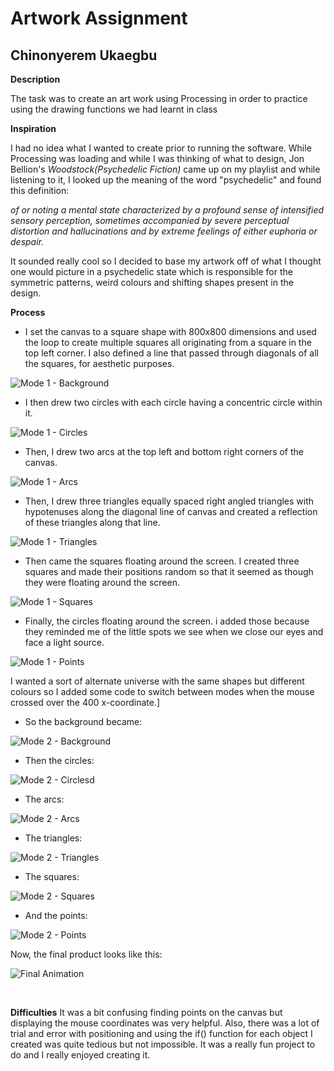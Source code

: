 # Artwork Assignment

## Chinonyerem Ukaegbu


**Description**

The task was to create an art work using Processing in order to practice using the drawing functions we had learnt in class

**Inspiration**

I had no idea what I wanted to create prior to running the software. While Processing was loading and while I was thinking of what to design, Jon Bellion's *Woodstock(Psychedelic Fiction)* came up on my playlist and while listening to it, I looked up the meaning of the word "psychedelic" and found this definition:

*of or noting a mental state characterized by a profound sense of intensified sensory perception, sometimes accompanied by severe perceptual distortion and hallucinations and by extreme feelings of either euphoria or despair.*


It sounded really cool so I decided to base my artwork off of what I thought one would picture in a psychedelic state which is responsible for the symmetric patterns, weird colours and shifting shapes present in the design.

**Process**

* I set the canvas to a square shape with 800x800 dimensions and used the loop to create multiple squares all originating from a square in the top left corner. I also defined a line that passed through diagonals of all the squares, for aesthetic purposes.

![Mode 1 - Background](images/Screenshot%20(168).png)

* I then drew two circles with each circle having a concentric circle within it.

![Mode 1 - Circles](images/Screenshot%20(169).png)

* Then, I drew two arcs at the top left and bottom right corners of the canvas.

![Mode 1 - Arcs](images/Screenshot%20(170).png)

* Then, I drew three triangles equally spaced right angled triangles with hypotenuses along the diagonal line of canvas and created a reflection of these triangles along that line.

![Mode 1 - Triangles](images/Screenshot%20(171).png)

* Then came the squares floating around the screen. I created three squares and made their positions random so that it seemed as though they were floating around the screen.

![Mode 1 - Squares](images/Screenshot%20(172).png)

* Finally, the circles floating around the screen. i added those because they reminded me of the little spots we see when we close our eyes and face a light source.

![Mode 1 - Points](images/Screenshot%20(173).png)

I wanted a sort of alternate universe with the same shapes but different colours so I added some code to switch between modes when the mouse crossed over the 400 x-coordinate.]

* So the background became:

![Mode 2 - Background](images/Screenshot%20(174).png)

* Then the circles:

![Mode 2 - Circlesd](images/Screenshot%20(175).png)

* The arcs:

![Mode 2 - Arcs](images/Screenshot%20(176).png)

* The triangles:

![Mode 2 - Triangles](images/Screenshot%20(177).png)

* The squares:

![Mode 2 - Squares](images/Screenshot%20(178).png)

* And the points:

![Mode 2 - Points](images/Screenshot%20(179).png)

Now, the final product looks like this:

![Final Animation](images/Week_2_Assignment_cou210_Video_gif.gif)

</br>

**Difficulties**
It was a bit confusing finding points on the canvas but displaying the mouse coordinates was very helpful. Also, there was a lot of trial and error with positioning and using the if() function for each object I created was quite tedious but not impossible. It was a really fun project to do and I really enjoyed creating it.
